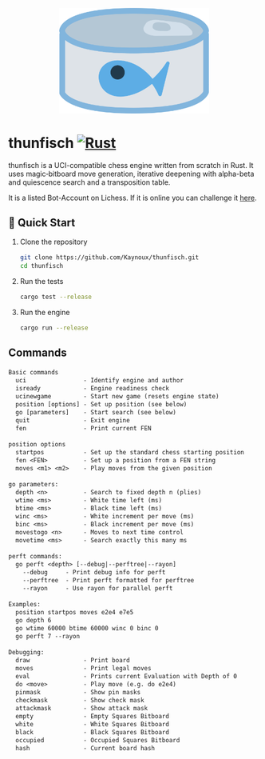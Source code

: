 <p align="center">
  <img src="https://github.com/Kaynoux/thunfisch/blob/master/logo.png" alt="logo" width="300"/>
</p>

# thunfisch [![Rust](https://github.com/Kaynoux/thunfisch/actions/workflows/rust.yml/badge.svg)](https://github.com/Kaynoux/thunfisch/actions/workflows/rust.yml)

thunfisch is a UCI-compatible chess engine written from scratch in Rust. It uses magic‐bitboard move generation, iterative deepening with alpha-beta and quiescence search and a transposition table.

It is a listed Bot-Account on Lichess. If it is online you can challenge it [here](https://lichess.org/@/thunfisch-bot).

## 🚀 Quick Start

1. Clone the repository

   ```bash
   git clone https://github.com/Kaynoux/thunfisch.git
   cd thunfisch
   ```

2. Run the tests

   ```bash
   cargo test --release
   ```

3. Run the engine

   ```bash
   cargo run --release
   ```

## Commands
```
Basic commands
  uci                - Identify engine and author
  isready            - Engine readiness check
  ucinewgame         - Start new game (resets engine state)
  position [options] - Set up position (see below)
  go [parameters]    - Start search (see below)
  quit               - Exit engine
  fen                - Print current FEN

position options
  startpos           - Set up the standard chess starting position
  fen <FEN>          - Set up a position from a FEN string
  moves <m1> <m2>    - Play moves from the given position

go parameters:
  depth <n>          - Search to fixed depth n (plies)
  wtime <ms>         - White time left (ms)
  btime <ms>         - Black time left (ms)
  winc <ms>          - White increment per move (ms)
  binc <ms>          - Black increment per move (ms)
  movestogo <n>      - Moves to next time control
  movetime <ms>      - Search exactly this many ms

perft commands:
  go perft <depth> [--debug|--perftree|--rayon]
    --debug     - Print debug info for perft
    --perftree  - Print perft formatted for perftree
    --rayon     - Use rayon for parallel perft

Examples:
  position startpos moves e2e4 e7e5
  go depth 6
  go wtime 60000 btime 60000 winc 0 binc 0
  go perft 7 --rayon

Debugging:
  draw               - Print board
  moves              - Print legal moves
  eval               - Prints current Evaluation with Depth of 0
  do <move>          - Play move (e.g. do e2e4)
  pinmask            - Show pin masks
  checkmask          - Show check mask
  attackmask         - Show attack mask
  empty              - Empty Squares Bitboard
  white              - White Squares Bitboard
  black              - Black Squares Bitboard
  occupied           - Occupied Squares Bitboard
  hash               - Current board hash
```
